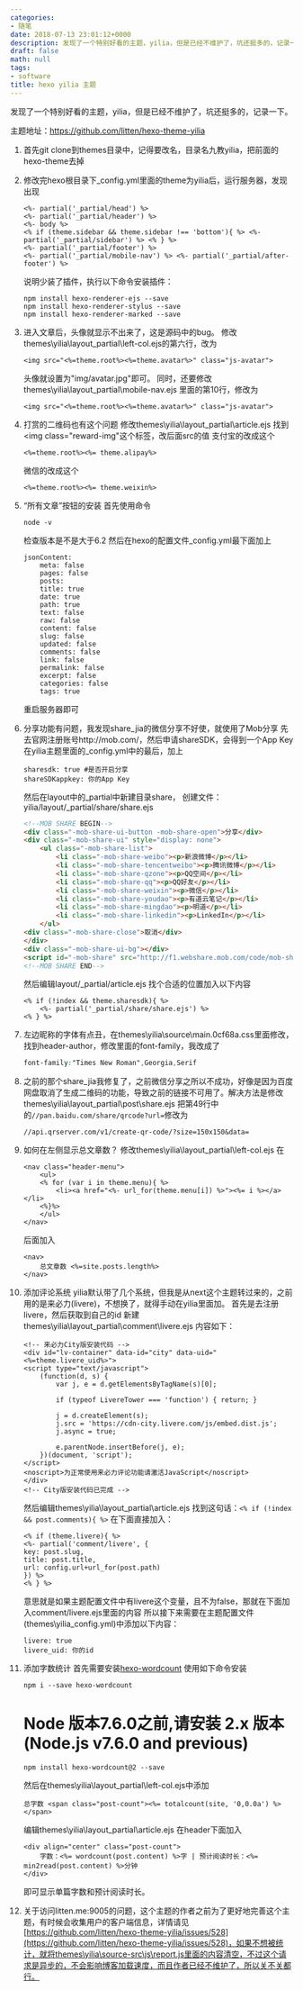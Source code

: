```yaml
---
categories:
- 随笔
date: 2018-07-13 23:01:12+0000
description: 发现了一个特别好看的主题，yilia，但是已经不维护了，坑还挺多的，记录一下。
draft: false
math: null
tags:
- software
title: hexo yilia 主题
---
```

发现了一个特别好看的主题，yilia，但是已经不维护了，坑还挺多的，记录一下。
<!--more-->
主题地址：https://github.com/litten/hexo-theme-yilia
1. 首先git clone到themes目录中，记得要改名，目录名九教yilia，把前面的hexo-theme去掉

2. 修改完hexo根目录下_config.yml里面的theme为yilia后，运行服务器，发现出现
    ```
    <%- partial('_partial/head') %>
    <%- partial('_partial/header') %>
    <%- body %>
    <% if (theme.sidebar && theme.sidebar !== 'bottom'){ %> <%- partial('_partial/sidebar') %> <% } %>
    <%- partial('_partial/footer') %>
    <%- partial('_partial/mobile-nav') %> <%- partial('_partial/after-footer') %>
    ```
    说明少装了插件，执行以下命令安装插件：
    ```
    npm install hexo-renderer-ejs --save
    npm install hexo-renderer-stylus --save
    npm install hexo-renderer-marked --save
    ```

3. 进入文章后，头像就显示不出来了，这是源码中的bug。
    修改themes\yilia\layout\_partial\left-col.ejs的第六行，改为
    ```
    <img src="<%=theme.root%><%=theme.avatar%>" class="js-avatar">
    ```
    头像就设置为"img/avatar.jpg"即可。
    同时，还要修改themes\yilia\layout\_partial\mobile-nav.ejs
    里面的第10行，修改为
    ```
    <img src="<%=theme.root%><%=theme.avatar%>" class="js-avatar">
    ```

4. 打赏的二维码也有这个问题
    修改themes\yilia\layout\_partial\article.ejs
    找到<img class="reward-img"这个标签，改后面src的值
    支付宝的改成这个
    ```
    <%=theme.root%><%= theme.alipay%>
    ```
    微信的改成这个
    ```
    <%=theme.root%><%= theme.weixin%>
    ```

5. “所有文章”按钮的安装
    首先使用命令
    ```
    node -v
    ```
    检查版本是不是大于6.2
    然后在hexo的配置文件_config.yml最下面加上
    ```
    jsonContent:
        meta: false
        pages: false
        posts:
        title: true
        date: true
        path: true
        text: false
        raw: false
        content: false
        slug: false
        updated: false
        comments: false
        link: false
        permalink: false
        excerpt: false
        categories: false
        tags: true
    ```
    重启服务器即可

6. 分享功能有问题，我发现share_jia的微信分享不好使，就使用了Mob分享
    先去官网注册账号http://mob.com/，然后申请shareSDK，会得到一个App Key
    在yilia主题里面的_config.yml中的最后，加上
    ```
    sharesdk: true #是否开启分享
    shareSDKappkey: 你的App Key
    ```
    然后在layout中的_partial中新建目录share，
    创建文件：yilia/layout/_partial/share/share.ejs
    ```html
    <!--MOB SHARE BEGIN-->
    <div class="-mob-share-ui-button -mob-share-open">分享</div>
    <div class="-mob-share-ui" style="display: none">
        <ul class="-mob-share-list">
            <li class="-mob-share-weibo"><p>新浪微博</p></li>
            <li class="-mob-share-tencentweibo"><p>腾讯微博</p></li>
            <li class="-mob-share-qzone"><p>QQ空间</p></li>
            <li class="-mob-share-qq"><p>QQ好友</p></li>
            <li class="-mob-share-weixin"><p>微信</p></li>                        <li class="-mob-share-twitter"><p>Twitter</p></li>     
            <li class="-mob-share-youdao"><p>有道云笔记</p></li>
            <li class="-mob-share-mingdao"><p>明道</p></li>            
            <li class="-mob-share-linkedin"><p>LinkedIn</p></li>
        </ul>
    <div class="-mob-share-close">取消</div>
    </div>
    <div class="-mob-share-ui-bg"></div>
    <script id="-mob-share" src="http://f1.webshare.mob.com/code/mob-share.js?appkey={{ theme.shareSDKappkey }}"></script>
    <!--MOB SHARE END-->
    ```
    然后编辑layout/_partial/article.ejs
    找个合适的位置加入以下内容
    ```
    <% if (!index && theme.sharesdk){ %>
        <%- partial('_partial/share/share.ejs') %>
    <% } %>
    ```

7. 左边昵称的字体有点丑，在themes\yilia\source\main.0cf68a.css里面修改，找到header-author，修改里面的font-family，我改成了
    ```css
    font-family:"Times New Roman",Georgia,Serif
    ```

8. 之前的那个share_jia我修复了，之前微信分享之所以不成功，好像是因为百度网盘取消了生成二维码的功能，导致之前的链接不可用了。解决方法是修改themes\yilia\layout\_partial\post\share.ejs
    把第49行中的`//pan.baidu.com/share/qrcode?url=`修改为
    ```
    //api.qrserver.com/v1/create-qr-code/?size=150x150&data=
    ```

9. 如何在左侧显示总文章数？
    修改themes\yilia\layout\_partial\left-col.ejs
    在
    ```
    <nav class="header-menu">
        <ul>
        <% for (var i in theme.menu){ %>
            <li><a href="<%- url_for(theme.menu[i]) %>"><%= i %></a></li>
        <%}%>
        </ul>
    </nav>
    ```
    后面加入
    ```
    <nav>
        总文章数 <%=site.posts.length%>
    </nav>
    ```

10. 添加评论系统
    yilia默认带了几个系统，但我是从next这个主题转过来的，之前用的是来必力(livere)，不想换了，就得手动在yilia里面加。
    首先是去注册livere，然后获取到自己的id
    新建themes\yilia\layout\_partial\comment\livere.ejs
    内容如下：
    ```
    <!-- 来必力City版安装代码 -->
    <div id="lv-container" data-id="city" data-uid="<%=theme.livere_uid%>">
    <script type="text/javascript">
        (function(d, s) {
            var j, e = d.getElementsByTagName(s)[0];

            if (typeof LivereTower === 'function') { return; }

            j = d.createElement(s);
            j.src = 'https://cdn-city.livere.com/js/embed.dist.js';
            j.async = true;

            e.parentNode.insertBefore(j, e);
        })(document, 'script');
    </script>
    <noscript>为正常使用来必力评论功能请激活JavaScript</noscript>
    </div>
    <!-- City版安装代码已完成 -->
    ```

    然后编辑themes\yilia\layout\_partial\article.ejs
    找到这句话：`<% if (!index && post.comments){ %>`
    在下面直接加入：
    ```
    <% if (theme.livere){ %>
    <%- partial('comment/livere', {
    key: post.slug,
    title: post.title,
    url: config.url+url_for(post.path)
    }) %>
    <% } %>
    ```
    意思就是如果主题配置文件中有livere这个变量，且不为false，那就在下面加入comment/livere.ejs里面的内容
    所以接下来需要在主题配置文件(themes\yilia\_config.yml)中添加以下内容：
    ```
    livere: true
    livere_uid: 你的id
    ```

11. 添加字数统计
    首先需要安装[hexo-wordcount](https://github.com/willin/hexo-wordcount)
    使用如下命令安装
    ```
    npm i --save hexo-wordcount
    ```
    # Node 版本7.6.0之前,请安装 2.x 版本 (Node.js v7.6.0 and previous)
    ```
    npm install hexo-wordcount@2 --save
    ```
    然后在themes\yilia\layout\_partial\left-col.ejs中添加
    ```
    总字数 <span class="post-count"><%= totalcount(site, '0,0.0a') %></span>
    ```
    编辑themes\yilia\layout\_partial\article.ejs
    在header下面加入
    ```
    <div align="center" class="post-count">
        字数：<%= wordcount(post.content) %>字 | 预计阅读时长：<%= min2read(post.content) %>分钟
    </div>
    ```
    即可显示单篇字数和预计阅读时长。

12. 关于访问litten.me:9005的问题，这个主题的作者之前为了更好地完善这个主题，有时候会收集用户的客户端信息，详情请见[https://github.com/litten/hexo-theme-yilia/issues/528](https://github.com/litten/hexo-theme-yilia/issues/528)，如果不想被统计，就将themes\yilia\source-src\js\report.js里面的内容清空，不过这个请求是异步的，不会影响博客加载速度，而且作者已经不维护了，所以关不关都行。